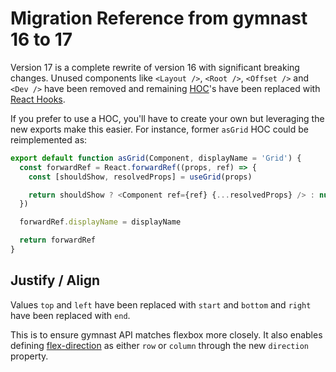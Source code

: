 # Migration Reference from gymnast 16 to 17

Version 17 is a complete rewrite of version 16 with significant breaking changes. Unused components like `<Layout />`, `<Root />`, `<Offset />` and `<Dev />` have been removed and remaining [HOC](https://reactjs.org/docs/higher-order-components.html)'s have been replaced with [React Hooks](https://reactjs.org/docs/hooks-intro.html).

If you prefer to use a HOC, you'll have to create your own but leveraging the new exports make this easier. For instance, former `asGrid` HOC could be reimplemented as:

```js
export default function asGrid(Component, displayName = 'Grid') {
  const forwardRef = React.forwardRef((props, ref) => {
    const [shouldShow, resolvedProps] = useGrid(props)

    return shouldShow ? <Component ref={ref} {...resolvedProps} /> : null
  })

  forwardRef.displayName = displayName

  return forwardRef
}
```

## Justify / Align

Values `top` and `left` have been replaced with `start` and `bottom` and `right` have been replaced with `end`.

This is to ensure gymnast API matches flexbox more closely. It also enables defining [flex-direction](https://developer.mozilla.org/en-US/docs/Web/CSS/flex-direction) as either `row` or `column` through the new `direction` property.
